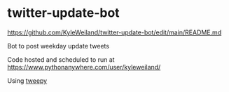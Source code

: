 # twitter-update-bot
https://github.com/KyleWeiland/twitter-update-bot/edit/main/README.md

Bot to post weekday update tweets

Code hosted and scheduled to run at https://www.pythonanywhere.com/user/kyleweiland/

Using [tweepy](https://github.com/tweepy/tweepy)

